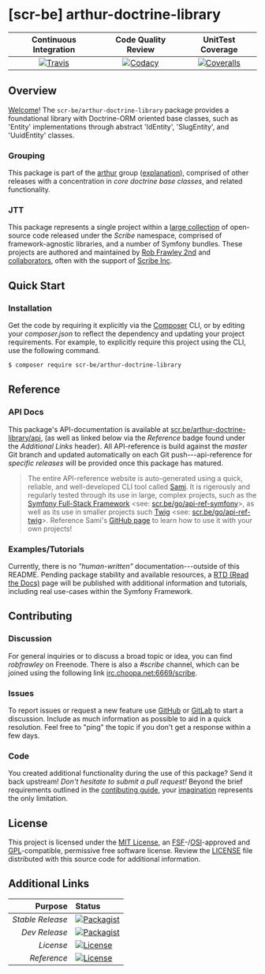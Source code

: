 # [scr-be] arthur-doctrine-library

| Continuous Integration |   Code Quality Review   |    UnitTest Coverage    |
|:----------------------:|:-----------------------:|:-----------------------:|
| [![Travis](https://scr.be/arthur-doctrine-library/travis_shield)](https://scr.be/arthur-doctrine-library/travis) | [![Codacy](https://scr.be/arthur-doctrine-library/codacy_shield)](https://scr.be/arthur-doctrine-library/codacy) | [![Coveralls](https://scr.be/arthur-doctrine-library/coveralls_shield)](https://scr.be/arthur-doctrine-library/coveralls) |

## Overview

[Welcome](https://scr.be/go/readme_welcome)!
The `scr-be/arthur-doctrine-library` package provides
a foundational library with Doctrine-ORM oriented base classes, such as 'Entity' implementations through abstract 'IdEntity', 'SlugEntity', and 'UuidEntity' classes.

### Grouping

This package is part of the [arthur](https://scr.be/arthur-doctrine-library/group)
group ([explanation](https://scr.be/arthur-doctrine-library/group_explanation)),
comprised of other releases with a concentration in 
*core doctrine base classes*,
and related functionality.

### JTT

This package represents a single project within a
[large collection](https://scr.be/go/explore) of open-source code released
under the *Scribe* namespace, comprised of framework-agnostic libraries,
and a number of Symfony bundles. These projects are authored and maintained
by [Rob Frawley 2nd](https://scr.be/rmf) and 
[collaborators](https://scr.be/arthur-doctrine-library/github_collaborators),
often with the support of [Scribe Inc](https://scr.be/go/scribe-home).

## Quick Start

### Installation

Get the code by requiring it explicitly via the [Composer](https://getcomposer.com)
CLI, or by editing your *composer.json* to reflect the dependency and updating
your project requirements. For example, to explicitly require this project using
the CLI, use the following command.

```bash
$ composer require scr-be/arthur-doctrine-library
```

## Reference

### API Docs

This package's API-documentation is available at [scr.be/arthur-doctrine-library/api](https://scr.be/arthur-doctrine-library/api),
(as well as linked below via the *Reference* badge found under the *Additional Links*
header). All API-reference is build against the *master* Git branch and updated
automatically on each Git push---api-reference for *specific releases* will
be provided once this package has matured.

> The entire API-reference website is auto-generated using a quick,
> reliable, and well-developed CLI tool called [Sami](https://scr.be/go/sami).
> It is rigerously and regularly tested through its use in large, complex projects,
> such as the [Symfony Full-Stack Framework](https://scr.be/go/symfony) 
> <see: [scr.be/go/api-ref-symfony](https://scr.be/go/symfony-api)>, as well
> as its use in smaller projects such
> [Twig](https://scr.be/go/sami-twig)
> <see: [scr.be/go/api-ref-twig](https://scr.be/go/twig-api)>.
> Reference Sami's [GitHub page](https://scr.be/go/sami) to learn how to use
> it with your own projects!

### Examples/Tutorials

Currently, there is no *"human-written"* documentation---outside of this README.
Pending package stability and available resources, a
[RTD (Read the Docs)](https://scr.be/go/rtd) page will be published with
additional information and tutorials, including real use-cases within the Symfony
Framework.

## Contributing

### Discussion

For general inquiries or to discuss a broad topic or idea, you can find
*robfrawley* on Freenode. There is also a *#scribe* channel, which can
be joined using the following link
[irc.choopa.net:6669/scribe](irc://irc.choopa.net:6669/scribe).

### Issues

To report issues or request a new feature use
[GitHub](https://scr.be/arthur-doctrine-library/github_issues)
or [GitLab](https://scr.be/arthur-doctrine-library/gitlab_issues)
to start a discussion. Include as much information as possible to aid in
a quick resolution. Feel free to "ping" the topic if you don't get a
response within a few days.

### Code

You created additional functionality during the use of this package? Send
it back upstream! *Don't hesitate to submit a pull request!* Beyond the
brief requirements outlined in the
[contibuting guide](https://scr.be/arthur-doctrine-library/contributing),
your [imagination](https://scr.be/go/readme_imagination)
represents the only limitation.

## License

This project is licensed under the
[MIT License](https://scr.be/go/mit), an
[FSF](https://scr.be/go/fsf)-/[OSI](https://scr.be/go/osi)-approved
and [GPL](https://scr.be/go/gpl)-compatible, permissive free software
license. Review the
[LICENSE](https://scr.be/arthur-doctrine-library/license)
file distributed with this source code for additional information.

## Additional Links

|       Purpose | Status        |
|--------------:|:--------------|
| *Stable Release*    | [![Packagist](https://scr.be/arthur-doctrine-library/packagist_shield)](https://scr.be/arthur-doctrine-library/packagist) |
| *Dev Release*    | [![Packagist](https://scr.be/arthur-doctrine-library/packagist_pre_shield)](https://scr.be/arthur-doctrine-library/packagist) |
| *License*    | [![License](https://scr.be/arthur-doctrine-library/license_shield)](https://scr.be/arthur-doctrine-library/license) |
| *Reference*  | [![License](https://scr.be/arthur-doctrine-library/api_shield)](https://scr.be/arthur-doctrine-library/api) |
